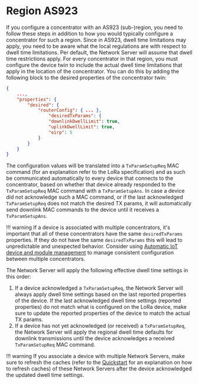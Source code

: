 # Region AS923

If you configure a concentrator with an AS923 (sub-)region, you need to follow these steps in addition to how you would typically configure a concentrator for such a region. Since in AS923, dwell time limitations may apply, you need to be aware what the local regulations are with respect to dwell time limitations. Per default, the Network Server will assume that dwell time restrictions apply. For every concentrator in that region, you must configure the device twin to include the actual dwell time limitations that apply in the location of the concentrator. You can do this by adding the following block to the desired properties of the concentrator twin:

```json
{
    ...,
    "properties": {
        "desired": {
            "routerConfig": { ... },
                "desiredTxParams": {
                "downlinkDwellLimit": true,
                "uplinkDwellLimit": true,
                "eirp": 5
            }
        }
    }
}
```

 The configuration values will be translated into a `TxParamSetupReq` MAC command (for an explanation refer to the LoRa specification) and as such be communicated automatically to every device that connects to the concentrator, based on whether that device already responded to the `TxParamSetupReq` MAC command with a `TxParamSetupAns`. In case a device did not acknowledge such a MAC command, or if the last acknowledged `TxParamSetupReq` does not match the desired TX params, it will automatically send downlink MAC commands to the device until it receives a `TxParamSetupAns`.

!!! warning
    If a device is associated with multiple concentrators, it's important that all of these concentrators have the same `desiredTxParams` properties. If they do not have the same `desiredTxParams` this will lead to unpredictable and unexpected behavior. Consider using [Automatic IoT device and module management](https://docs.microsoft.com/en-gb/azure/iot-hub/iot-hub-automatic-device-management) to manage consistent configuration between multiple concentrators.

The Network Server will apply the following effective dwell time settings in this order:

1. If a device acknowledged a `TxParamSetupReq`, the Network Server will always apply dwell time settings based on the last reported properties of the device. If the last acknowledged dwell time settings (reported properties) do not match what is configured on the LoRa device, make sure to update the reported properties of the device to match the actual TX params.
2. If a device has not yet acknowledged (or received) a `TxParamSetupReq`, the Network Server will apply the regional dwell time defaults for downlink transmissions until the device acknowledges a received `TxParamSetupReq` MAC command.

!!! warning
    If you associate a device with multiple Network Servers, make sure to refresh the caches (refer to the [Quickstart](../quickstart.md) for an explanation on how to refresh caches) of these Network Servers after the device acknowledged the updated dwell time settings.
